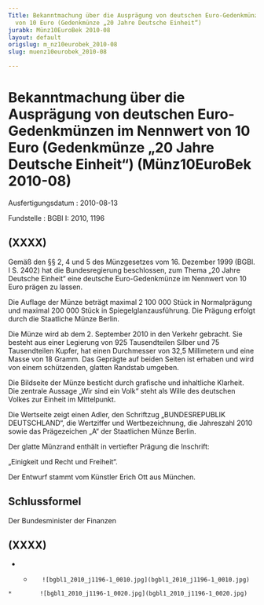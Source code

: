 ```yaml
---
Title: Bekanntmachung über die Ausprägung von deutschen Euro-Gedenkmünzen im Nennwert
  von 10 Euro (Gedenkmünze „20 Jahre Deutsche Einheit“)
jurabk: Münz10EuroBek 2010-08
layout: default
origslug: m_nz10eurobek_2010-08
slug: muenz10eurobek_2010-08

---
```


# Bekanntmachung über die Ausprägung von deutschen Euro-Gedenkmünzen im Nennwert von 10 Euro (Gedenkmünze „20 Jahre Deutsche Einheit“) (Münz10EuroBek 2010-08)

Ausfertigungsdatum
:   2010-08-13

Fundstelle
:   BGBl I: 2010, 1196

## (XXXX)

Gemäß den §§ 2, 4 und 5 des Münzgesetzes vom 16. Dezember 1999 (BGBl.
I S. 2402) hat die Bundesregierung beschlossen, zum Thema „20 Jahre
Deutsche Einheit“ eine deutsche Euro-Gedenkmünze im Nennwert von 10
Euro prägen zu lassen.

Die Auflage der Münze beträgt maximal 2 100 000 Stück in Normalprägung
und maximal 200 000 Stück in Spiegelglanzausführung. Die Prägung
erfolgt durch die Staatliche Münze Berlin.

Die Münze wird ab dem 2. September 2010 in den Verkehr gebracht. Sie
besteht aus einer Legierung von 925 Tausendteilen Silber und 75
Tausendteilen Kupfer, hat einen Durchmesser von 32,5 Millimetern und
eine Masse von 18 Gramm. Das Geprägte auf beiden Seiten ist erhaben
und wird von einem schützenden, glatten Randstab umgeben.

Die Bildseite der Münze besticht durch grafische und inhaltliche
Klarheit. Die zentrale Aussage „Wir sind ein Volk“ steht als Wille des
deutschen Volkes zur Einheit im Mittelpunkt.

Die Wertseite zeigt einen Adler, den Schriftzug „BUNDESREPUBLIK
DEUTSCHLAND“, die Wertziffer und Wertbezeichnung, die Jahreszahl 2010
sowie das Prägezeichen „A“ der Staatlichen Münze Berlin.

Der glatte Münzrand enthält in vertiefter Prägung die Inschrift:

„Einigkeit und Recht und Freiheit“.

Der Entwurf stammt vom Künstler Erich Ott aus München.

## Schlussformel

Der Bundesminister der Finanzen

## (XXXX)


*    *        ![bgbl1_2010_j1196-1_0010.jpg](bgbl1_2010_j1196-1_0010.jpg)
    *        ![bgbl1_2010_j1196-1_0020.jpg](bgbl1_2010_j1196-1_0020.jpg)


